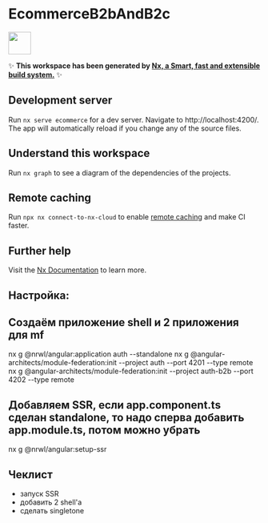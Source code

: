 # EcommerceB2bAndB2c

<a alt="Nx logo" href="https://nx.dev" target="_blank" rel="noreferrer"><img src="https://raw.githubusercontent.com/nrwl/nx/master/images/nx-logo.png" width="45"></a>

✨ **This workspace has been generated by [Nx, a Smart, fast and extensible build system.](https://nx.dev)** ✨

## Development server

Run `nx serve ecommerce` for a dev server. Navigate to http://localhost:4200/. The app will automatically reload if you change any of the source files.

## Understand this workspace

Run `nx graph` to see a diagram of the dependencies of the projects.

## Remote caching

Run `npx nx connect-to-nx-cloud` to enable [remote caching](https://nx.app) and make CI faster.

## Further help

Visit the [Nx Documentation](https://nx.dev) to learn more.

## Настройка: 
## Создаём приложение shell и 2 приложения для mf
nx g @nrwl/angular:application auth --standalone
nx g @angular-architects/module-federation:init --project auth --port 4201 --type remote
nx g @angular-architects/module-federation:init --project auth-b2b --port 4202 --type remote
## Добавляем SSR, если app.component.ts сделан standalone, то надо сперва добавить app.module.ts, потом можно убрать
nx g @nrwl/angular:setup-ssr

## Чеклист
- запуск SSR
- добавить 2 shell'а
- сделать singletone
